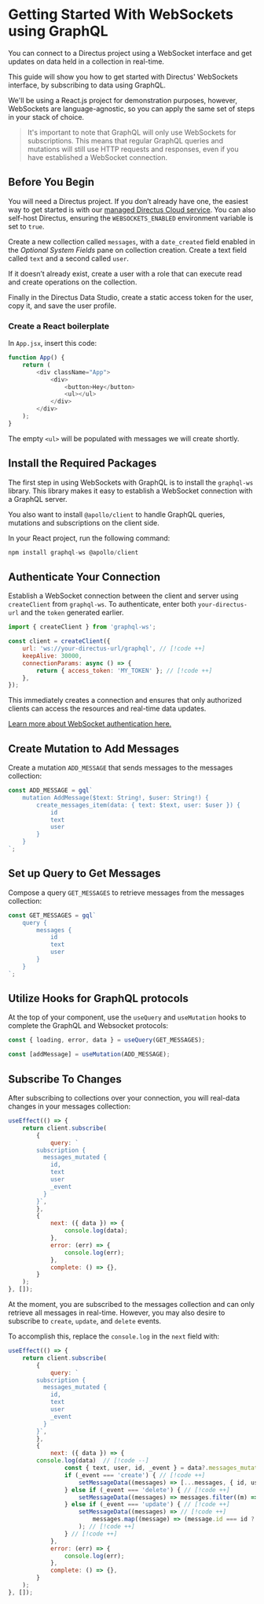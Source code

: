 # Getting Started With WebSockets using GraphQL

You can connect to a Directus project using a WebSocket interface and get updates on data held in a collection in
real-time.

This guide will show you how to get started with Directus' WebSockets interface, by subscribing to data using GraphQL.

We'll be using a React.js project for demonstration purposes, however, WebSockets are language-agnostic, so you can
apply the same set of steps in your stack of choice.

> It's important to note that GraphQL will only use WebSockets for subscriptions. This means that regular GraphQL
> queries and mutations will still use HTTP requests and responses, even if you have established a WebSocket connection.

## Before You Begin

You will need a Directus project. If you don’t already have one, the easiest way to get started is with our
[managed Directus Cloud service](https://directus.cloud). You can also self-host Directus, ensuring the
`WEBSOCKETS_ENABLED` environment variable is set to `true`.

Create a new collection called `messages`, with a `date_created` field enabled in the _Optional System Fields_ pane on
collection creation. Create a text field called `text` and a second called `user`.

If it doesn’t already exist, create a user with a role that can execute read and create operations on the collection.

Finally in the Directus Data Studio, create a static access token for the user, copy it, and save the user profile.

### Create a React boilerplate

In `App.jsx`, insert this code:

```js
function App() {
	return (
		<div className="App">
			<div>
				<button>Hey</button>
				<ul></ul>
			</div>
		</div>
	);
}
```

The empty `<ul>` will be populated with messages we will create shortly.

## Install the Required Packages

The first step in using WebSockets with GraphQL is to install the `graphql-ws` library. This library makes it easy to
establish a WebSocket connection with a GraphQL server.

You also want to install `@apollo/client` to handle GraphQL queries, mutations and subscriptions on the client side.

In your React project, run the following command:

```js
npm install graphql-ws @apollo/client
```

## Authenticate Your Connection

Establish a WebSocket connection between the client and server using `createClient` from `graphql-ws`. To authenticate,
enter both `your-directus-url` and the `token` generated earlier.

```js
import { createClient } from 'graphql-ws';

const client = createClient({
	url: 'ws://your-directus-url/graphql', // [!code ++]
	keepAlive: 30000,
	connectionParams: async () => {
		return { access_token: 'MY_TOKEN' }; // [!code ++]
	},
});
```

This immediately creates a connection and ensures that only authorized clients can access the resources and real-time
data updates.

[Learn more about WebSocket authentication here.](/guides/real-time/authentication)

## Create Mutation to Add Messages

Create a mutation `ADD_MESSAGE` that sends messages to the messages collection:

```js
const ADD_MESSAGE = gql`
	mutation AddMessage($text: String!, $user: String!) {
		create_messages_item(data: { text: $text, user: $user }) {
			id
			text
			user
		}
	}
`;
```

## Set up Query to Get Messages

Compose a query `GET_MESSAGES` to retrieve messages from the messages collection:

```js
const GET_MESSAGES = gql`
	query {
		messages {
			id
			text
			user
		}
	}
`;
```

## Utilize Hooks for GraphQL protocols

At the top of your component, use the `useQuery` and `useMutation` hooks to complete the GraphQL and Websocket
protocols:

```js
const { loading, error, data } = useQuery(GET_MESSAGES);

const [addMessage] = useMutation(ADD_MESSAGE);
```

## Subscribe To Changes

After subscribing to collections over your connection, you will real-data changes in your messages collection:

```js
useEffect(() => {
	return client.subscribe(
		{
			query: `
        subscription {
          messages_mutated {
            id,
            text
            user
            _event
          }
        }`,
		},
		{
			next: ({ data }) => {
				console.log(data);
			},
			error: (err) => {
				console.log(err);
			},
			complete: () => {},
		}
	);
}, []);
```

At the moment, you are subscribed to the messages collection and can only retrieve all messages in real-time. However,
you may also desire to subscribe to `create`, `update`, and `delete` events.

To accomplish this, replace the `console.log` in the `next` field with:

```js
useEffect(() => {
	return client.subscribe(
		{
			query: `
        subscription {
          messages_mutated {
            id,
            text
            user
            _event
          }
        }`,
		},
		{
			next: ({ data }) => {
        console.log(data)  // [!code --]
				const { text, user, id, _event } = data?.messages_mutated || {};  // [!code ++]
				if (_event === 'create') { // [!code ++]
					setMessageData((messages) => [...messages, { id, user, text }]); // [!code ++]
				} else if (_event === 'delete') { // [!code ++]
					setMessageData((messages) => messages.filter((m) => m.id !== id)); // [!code ++]
				} else if (_event === 'update') { // [!code ++]
					setMessageData((messages) => // [!code ++]
						messages.map((message) => (message.id === id ? { ...message, text, user } :  // [!code ++]message))
					); // [!code ++]
				} // [!code ++]
			},
			error: (err) => {
				console.log(err);
			},
			complete: () => {},
		}
	);
}, []);
```
